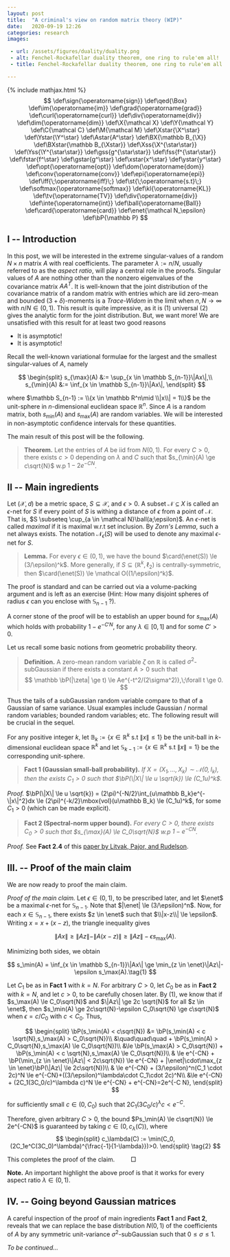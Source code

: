 ```yaml
---
layout: post
title:  "A criminal's view on random matrix theory (WIP)"
date:   2020-09-19 12:26
categories: research
images:

 - url: /assets/figures/duality/duality.png
 - alt: Fenchel-Rockafellar duality theorem, one ring to rule'em all!
 - title: Fenchel-Rockafellar duality theorem, one ring to rule'em all!

---
```



{% include mathjax.html %}
$$
\def\sign{\operatorname{sign}}
\def\qed{\Box}
\def\im{\operatorname{im}}
\def\grad{\operatorname{grad}}
\def\curl{\operatorname{curl}}
\def\div{\operatorname{div}}
\def\dim{\operatorname{dim}}
\def\X{\mathcal X}
\def\Y{\mathcal Y}
\def\C{\mathcal C}
\def\M{\mathcal M}
\def\Xstar{\X^\star}
\def\Ystar{\Y^\star}
\def\Astar{A^\star}
\def\BX{\mathbb B_{\X}}
\def\BXstar{\mathbb B_{\Xstar}}
\def\Xss{\X^{\star\star}}
\def\Yss{\Y^{\star\star}}
\def\gss{g^{\star\star}}
\def\fss{f^{\star\star}}
\def\fstar{f^\star}
\def\gstar{g^\star}
\def\xstar{x^\star}
\def\ystar{y^\star}
\def\opt{\operatorname{opt}}
\def\dom{\operatorname{dom}}
\def\conv{\operatorname{conv}}
\def\epi{\operatorname{epi}}
\def\iff{\;\operatorname{iff}\;}
\def\st{\;\operatorname{s.t}\;}
\def\softmax{\operatorname{softmax}}
\def\kl{\operatorname{KL}}
\def\tv{\operatorname{TV}}
\def\div{\operatorname{div}}
\def\inte{\operatorname{int}}
\def\ball{\operatorname{Ball}}
\def\card{\operatorname{card}}
\def\enet{\mathcal N_\epsilon}
\def\bP{\mathbb P}
$$


## I -- Introduction
In this post, we will be interested in the extreme singular-values of a random $N \times n$ matrix $A$ with real coefficients.
The parameter $\lambda := n/N$, usually referred to as the *aspect ratio*, will play a central role in the proofs. Singular values of $A$ are nothing other than the nonzero eigenvalues of the covariance matrix $AA^T$. It is well-known that the joint distribution of the covariance matrix of a random matrix with entries which are iid zero-mean and bounded $(3+\delta)$-moments is a *Trace-Widom* in the limit when $n,N \to \infty$ with $n/N \in (0, 1)$. This result is quite impressive, as it is (1) universal (2) gives the analytic form for the joint distribution. But, we want more! We are unsatisfied with this result for at least two good reasons

- It is asymptotic!
- It is asymptotic!

Recall the well-known variational formulae for the largest and the smallest singular-values of $A$, namely

$$
\begin{split}
s_{\max}(A) &:= \sup_{x \in \mathbb S_{n-1}}\|Ax\|,\\
s_{\min}(A) &:= \inf_{x \in \mathbb S_{n-1}}\|Ax\|,
\end{split}
$$

where $\mathbb S_{n-1} := \\{x \in \mathbb R^n\mid \\|x\\| = 1\\}$ be the unit-sphere in $n$-dimensional euclidean space $\mathbb R^n$.
Since $A$ is a random matrix, both  $s_{\min}(A)$ and $s_{\max}(A)$
are random variables. We will be interested in non-asymptotic
confidence intervals for these quantities.

The main result of this post will be the following.

>**Theorem.** Let the entries of $A$ be iid from $N(0,1)$. For every
   $C>0$, there exists $c>0$ depending on $\lambda$ and $C$ such
   that $s_{\min}(A) \ge c\sqrt{N}$ w.p $1-2e^{-CN}$.

## II -- Main ingredients

Let $(\mathcal X,d)$ be a metric space, $S \subseteq \mathcal X$, and $\epsilon > 0$. A subset $\mathcal N \subseteq X$ is called an $\epsilon$-net for $S$ if every point of $S$ is withing a distance of $\epsilon$ from a point of $\mathcal N$. That is, $S \subseteq \cup_{a \in \mathcal N}\ball(a;\epsilon)$. An $\epsilon$-net is called *maximal* if it is maximal w.r.t set inclusion. By *Zorn's Lemma*, such a net always exists. The notation $\mathcal N_\epsilon(S)$ will be used to denote any maximal $\epsilon$-net for $S$.


>**Lemma.** For every $\epsilon \in (0, 1)$, we have the bound $\card(\enet(S)) \le (3/\epsilon)^k$. More generally, if
$S \subseteq (\mathbb R^k,\ell_2)$ is centrally-symmetric, then $\card(\enet(S)) \le \mathcal O((1/\epsilon)^k)$. 

The proof is standard and can be carried out via a volume-packing argument and is left as an exercise (Hint: How many disjoint spheres of radius $\epsilon$ can you enclose with $\mathbb S_{n-1}$ ?).

A corner stone of the proof will be to establish an upper bound for $s_{\max}(A)$ which holds with probability $1-e^{-C'N}$, for any $\lambda \in [0, 1]$ and for some $C'>0$.

Let us recall some basic notions from geometric probability theory.
>**Definition.** A zero-mean random variable $\zeta$ on $\mathbb R$ is called $\sigma^2$-subGaussian if there exists a constant
$A>0$ such that
$$
\mathbb \bP(|\zeta| \ge t) \le Ae^{-t^2/(2\sigma^2)},\;\forall t \ge 0.
$$

Thus the tails of a subGaussian random variable compare to that of a Gaussian of same variance.
Usual examples include Gaussian / normal random variables; bounded random variables; etc. The following result will be crucial in the sequel.

For any positive integer $k$, let $\mathbb B_k := \{x \in \mathbb R^k \text{ s.t } \|x\| \le 1\}$ be the unit-ball in $k$-dimensional euclidean space $\mathbb R^k$ and let $\mathbb S_{k-1} := \{x \in \mathbb R^k \text{ s.t } \|x\| = 1\}$ be the corresponding unit-sphere.

>**Fact 1 (Gaussian small-ball probability).** *If $X = (X_1,\ldots,X_k) \sim \mathcal N(0,I_k)$, then the exists $C_1>0$ such that $\bP(\|X\| \le u \sqrt{k}) \le (C_1u)^k$.*

*Proof.* $\bP(\|X\| \le u \sqrt{k}) = (2\pi)^{-N/2}\int_{u\mathbb B_k}e^{-\|x\|^2}dx \le (2\pi)^{-k/2}\mbox{vol}(u\mathbb B_k) \le (C_1u)^k$, for some $C_1>0$ (which can be made explicit).

>**Fact 2 (Spectral-norm upper bound).** *For every $C>0$, there exists $C_0>0$ such that $s_{\max}(A) \le C_0\sqrt{N}$ w.p $1-e^{-CN}$.*

*Proof.* See **Fact 2.4** of this [paper by Litvak, Pajor, and Rudelson][1].

## III. -- Proof of the main claim

We are now ready to proof the main claim.

*Proof of the main claim.* Let $\epsilon \in (0, 1)$, to be prescribed
 later, and let  $\enet$ be a maximal $\epsilon$-net for
 $\mathbb S_{n-1}$. Note that $|\enet| \le (3/\epsilon)^n$. Now, for
 each $x \in \mathbb S_{n-1}$, there exists $z \in \enet$ such that
 $\\|x-z\\| \le \epsilon$. Writing $x = x + (x -z)$, the triangle
 inequality gives

$$
\|Ax\| \ge \|Az\| - \|A(x-z)\| \ge \|Az\|-\epsilon s_\max(A).
$$

Minimizing both sides, we obtain

$$
s_\min(A) = \inf_{x \in \mathbb S_{n-1}}\|Ax\| \ge \min_{z \in \enet}\|Az\|-\epsilon s_\max(A).\tag{1}
$$

Let $C_1$ be as in **Fact 1** with $k=N$. For arbitrary $C>0$, let $C_0$ be as in **Fact 2** with $k=N$, and let $c > 0$, to be carefully chosen later. By (1),  we know that if $s_\max(A) \le C_0\sqrt{N}$ and  $\|Az\| \ge 2c \sqrt{N}$ for all $z \in \enet$, then $s_\min(A) \ge 2c\sqrt{N}-\epsilon C_0\sqrt{N} \ge c\sqrt{N}$ when $\epsilon = c/C_0$ with $c <  C_0$. Thus,

$$
\begin{split}
\bP(s_\min(A) < c\sqrt{N}) &= \bP(s_\min(A) < c \sqrt{N},s_\max(A) > C_0\sqrt{N})\\
&\quad\quad\quad + \bP(s_\min(A) > C_0\sqrt{N},s_\max(A) \le C_0\sqrt{N})\\
&\le \bP(s_\max(A) > C_0\sqrt{N}) + \bP(s_\min(A) < c \sqrt{N},s_\max(A) \le C_0\sqrt{N})\\
& \le e^{-CN} + \bP(\min_{z \in \enet}\|Az\| < 2c\sqrt{N}) \le e^{-CN} + |\enet|\cdot\max_{z \in \enet}\bP(\|Az\| \le 2c\sqrt{N})\\
& \le e^{-CN} + (3/\epsilon)^n(C_1 \cdot 2c)^N \le e^{-CN}+((3/\epsilon)^\lambda\cdot C_1\cdot 2c)^N\\
&\le e^{-CN} + (2C_1(3C_0/c)^\lambda c)^N \le e^{-CN} + e^{-CN}=2e^{-C N},
\end{split}
$$

for sufficiently small $c \in (0,C_0)$ such that $2C_1(3C_0/c)^\lambda c < e^{-C}$.

Therefore, given arbitrary $C>0$, the bound $Ps_\min(A) \le c\sqrt{N}) \le 2e^{-CN}$ is guaranteed by taking $c \in (0,c_\lambda(C))$, where
$$
\begin{split}
c_\lambda(C) := \min(C_0,(2C_1e^C(3C_0)^\lambda)^{\frac{-1}{1-\lambda}})>0.
\end{split}
\tag{2}
$$

This completes the proof of the claim. $\quad\quad\Box$

**Note.** An important highlight the above proof is that it works for every aspect ratio $\lambda \in (0,1)$.

## IV. -- Going beyond Gaussian matrices

A careful inspection of the proof of main ingredients **Fact 1** and **Fact 2**, reveals that we can replace the base distribution $N(0,1)$ of the coefficients of $A$ by any symmetric unit-variance $\sigma^2$-subGaussian such that $0 \le \sigma \le 1$.

  [1]: https://arxiv.org/pdf/1301.2382.pdf
  
*To be continued...*

